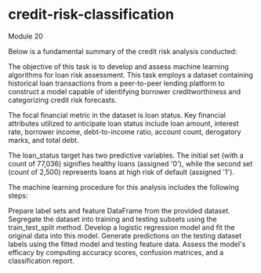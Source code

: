 # credit-risk-classification
Module 20


Below is a fundamental summary of the credit risk analysis conducted:

The objective of this task is to develop and assess machine learning algorithms for loan risk assessment. This task employs a dataset containing historical loan transactions from a peer-to-peer lending platform to construct a model capable of identifying borrower creditworthiness and categorizing credit risk forecasts.

The focal financial metric in the dataset is loan status. Key financial attributes utilized to anticipate loan status include loan amount, interest rate, borrower income, debt-to-income ratio, account count, derogatory marks, and total debt.

The loan_status target has two predictive variables. The initial set (with a count of 77,036) signifies healthy loans (assigned '0'), while the second set (count of 2,500) represents loans at high risk of default (assigned '1').

The machine learning procedure for this analysis includes the following steps:

Prepare label sets and feature DataFrame from the provided dataset.
Segregate the dataset into training and testing subsets using the train_test_split method.
Develop a logistic regression model and fit the original data into this model.
Generate predictions on the testing dataset labels using the fitted model and testing feature data.
Assess the model's efficacy by computing accuracy scores, confusion matrices, and a classification report.
